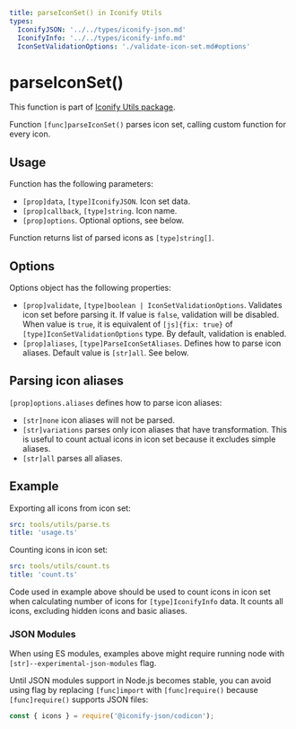 ```yaml
title: parseIconSet() in Iconify Utils
types:
  IconifyJSON: '../../types/iconify-json.md'
  IconifyInfo: '../../types/iconify-info.md'
  IconSetValidationOptions: './validate-icon-set.md#options'
```

# parseIconSet()

This function is part of [Iconify Utils package](./index.md).

Function `[func]parseIconSet()` parses icon set, calling custom function for every icon.

## Usage

Function has the following parameters:

- `[prop]data`, `[type]IconifyJSON`. Icon set data.
- `[prop]callback`, `[type]string`. Icon name.
- `[prop]options`. Optional options, see below.

Function returns list of parsed icons as `[type]string[]`.

## Options

Options object has the following properties:

- `[prop]validate`, `[type]boolean | IconSetValidationOptions`. Validates icon set before parsing it. If value is `false`, validation will be disabled. When value is `true`, it is equivalent of `[js]{fix: true}` of `[type]IconSetValidationOptions` type. By default, validation is enabled.
- `[prop]aliases`, `[type]ParseIconSetAliases`. Defines how to parse icon aliases. Default value is `[str]all`. See below.

## Parsing icon aliases

`[prop]options.aliases` defines how to parse icon aliases:

- `[str]none` icon aliases will not be parsed.
- `[str]variations` parses only icon aliases that have transformation. This is useful to count actual icons in icon set because it excludes simple aliases.
- `[str]all` parses all aliases.

## Example

Exporting all icons from icon set:

```yaml
src: tools/utils/parse.ts
title: 'usage.ts'
```

Counting icons in icon set:

```yaml
src: tools/utils/count.ts
title: 'count.ts'
```

Code used in example above should be used to count icons in icon set when calculating number of icons for `[type]IconifyInfo` data. It counts all icons, excluding hidden icons and basic aliases.

### JSON Modules

When using ES modules, examples above might require running node with `[str]--experimental-json-modules` flag.

Until JSON modules support in Node.js becomes stable, you can avoid using flag by replacing `[func]import` with `[func]require()` because `[func]require()` supports JSON files:

```js
const { icons } = require('@iconify-json/codicon');
```

